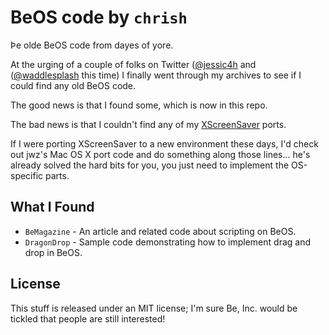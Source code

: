 # BeOS code by `chrish`

Þe olde BeOS code from dayes of yore.

At the urging of a couple of folks on Twitter (<a href="https://twitter.com/jessic4h">@jessic4h</a>
and (<a href="https://twitter.com/waddlesplash">@waddlesplash</a> this time) I finally went
through my archives to see if I could find any old BeOS code.

The good news is that I found some, which is now in this repo.

The bad news is that I couldn't find any of my <a href="http://www.jwz.org/xscreensaver/">XScreenSaver</a> 
ports.

If I were porting XScreenSaver to a new environment these days, I'd check out
jwz's Mac OS X port code and do something along those lines... he's already
solved the hard bits for you, you just need to implement the OS-specific parts.

## What I Found

* `BeMagazine` - An article and related code about scripting on BeOS.
* `DragonDrop` - Sample code demonstrating how to implement drag and drop in BeOS.

## License

This stuff is released under an MIT license; I'm sure Be, Inc. would be tickled
that people are still interested!
